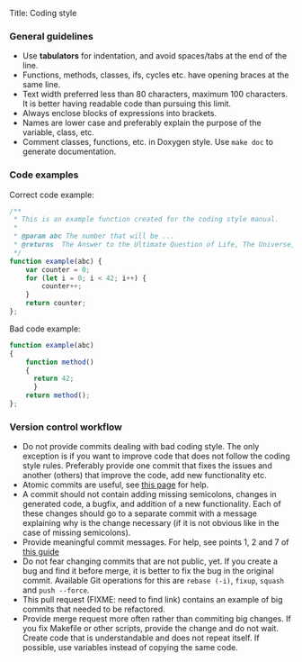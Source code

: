 Title: Coding style

### General guidelines

- Use **tabulators** for indentation, and avoid spaces/tabs at the end of the line.
- Functions, methods, classes, ifs, cycles etc. have opening braces at the same line.
- Text width preferred less than 80 characters, maximum 100 characters. It is better having readable code than pursuing this limit.
- Always enclose blocks of expressions into brackets.
- Names are lower case and preferably explain the purpose of the variable, class, etc.
- Comment classes, functions, etc. in Doxygen style. Use `make doc` to generate documentation.

### Code examples

Correct code example:

```javascript
/**
 * This is an example function created for the coding style manual.
 *
 * @param abc The number that will be ...
 * @returns  The Answer to the Ultimate Question of Life, The Universe, and Everything.
 */
function example(abc) {
	var counter = 0;
	for (let i = 0; i < 42; i++) {
		counter++;
	}
	return counter;
};
```

Bad code example:

```javascript
function example(abc)
{
    function method()
    {
      return 42;
	  }
  	return method();
};
```

### Version control workflow

- Do not provide commits dealing with bad coding style. The only exception is if
  you want to improve code that does not follow the coding style rules.
  Preferably provide one commit that fixes the issues and another (others) that
  improve the code, add new functionality etc.
- Atomic commits are useful, see [this
  page](https://www.freshconsulting.com/atomic-commits/) for help.
- A commit should not contain adding missing semicolons, changes in generated
  code, a bugfix, and addition of a new functionality. Each of these changes
  should go to a separate commit with a message explaining why is the change
  necessary (if it is not obvious like in the case of missing semicolons).
- Provide meaningful commit messages. For help, see points 1, 2 and 7 of [this
  guide](https://chris.beams.io/posts/git-commit/)
- Do not fear changing commits that are not public, yet. If you create a bug and
  find it before merge, it is better to fix the bug in the original commit.
  Available Git operations for this are `rebase (-i)`, `fixup`, `squash` and
  `push --force`.
- This pull request (FIXME: need to find link) contains an example of big commits that needed to be refactored.
- Provide merge request more often rather than commiting big changes. If you fix
  Makefile or other scripts, provide the change and do not wait. Create code
  that is understandable and does not repeat itself. If possible, use variables
  instead of copying the same code.
